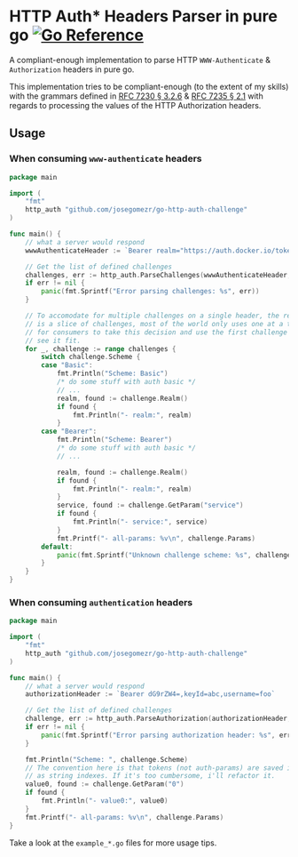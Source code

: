HTTP Auth* Headers Parser in pure go [![Go Reference](https://pkg.go.dev/badge/github.com/josegomezr/go-http-auth-challenge.svg)](https://pkg.go.dev/github.com/josegomezr/go-http-auth-challenge)
===

A compliant-enough implementation to parse HTTP `WWW-Authenticate` &
`Authorization` headers in pure go.

This implementation tries to be compliant-enough (to the extent of my skills)
with the grammars defined in [RFC 7230 § 3.2.6](https://datatracker.ietf.org/doc/html/rfc7230#section-3.2.6) & [RFC 7235 § 2.1](https://datatracker.ietf.org/doc/html/rfc7235#section-2.1) with regards
to processing the values of the HTTP Authorization headers.

Usage
---

### When consuming `www-authenticate` headers

```go
package main

import (
	"fmt"
	http_auth "github.com/josegomezr/go-http-auth-challenge"
)

func main() {
	// what a server would respond
	wwwAuthenticateHeader := `Bearer realm="https://auth.docker.io/token",service="registry.docker.io"`

	// Get the list of defined challenges
	challenges, err := http_auth.ParseChallenges(wwwAuthenticateHeader, true)
	if err != nil {
		panic(fmt.Sprintf("Error parsing challenges: %s", err))
	}

	// To accomodate for multiple challenges on a single header, the return type
	// is a slice of challenges, most of the world only uses one at a time, it up
	// for consumers to take this decision and use the first challenge if they
	// see it fit.
	for _, challenge := range challenges {
		switch challenge.Scheme {
		case "Basic":
			fmt.Println("Scheme: Basic")
			/* do some stuff with auth basic */
			// ...
			realm, found := challenge.Realm()
			if found {
				fmt.Println("- realm:", realm)
			}
		case "Bearer":
			fmt.Println("Scheme: Bearer")
			/* do some stuff with auth basic */
			// ...

			realm, found := challenge.Realm()
			if found {
				fmt.Println("- realm:", realm)
			}
			service, found := challenge.GetParam("service")
			if found {
				fmt.Println("- service:", service)
			}
			fmt.Printf("- all-params: %v\n", challenge.Params)
		default:
			panic(fmt.Sprintf("Unknown challenge scheme: %s", challenge.Scheme))
		}
	}
}
```

### When consuming `authentication` headers

```go
package main

import (
	"fmt"
	http_auth "github.com/josegomezr/go-http-auth-challenge"
)

func main() {
	// what a server would respond
	authorizationHeader := `Bearer dG9rZW4=,keyId=abc,username=foo`

	// Get the list of defined challenges
	challenge, err := http_auth.ParseAuthorization(authorizationHeader, true)
	if err != nil {
		panic(fmt.Sprintf("Error parsing authorization header: %s", err))
	}

	fmt.Println("Scheme: ", challenge.Scheme)
	// The convention here is that tokens (not auth-params) are saved in order
	// as string indexes. If it's too cumbersome, i'll refactor it.
	value0, found := challenge.GetParam("0")
	if found {
		fmt.Println("- value0:", value0)
	}
	fmt.Printf("- all-params: %v\n", challenge.Params)
}
```

Take a look at the `example_*.go` files for more usage tips.
